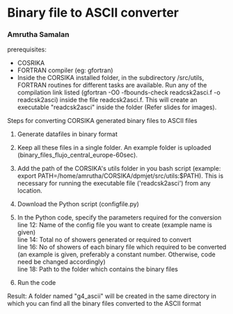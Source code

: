 # Binary file to ASCII converter 
### Amrutha Samalan

prerequisites:
* COSRIKA
* FORTRAN compiler (eg: gfortran)
* Inside the CORSIKA installed folder, in the subdirectory /src/utils, FORTRAN routines for different tasks are available. Run any of the compilation link  listed (gfortran -O0 -fbounds-check readcsk2asci.f -o readcsk2asci) inside the file readcsk2asci.f. This will create an executable "readcsk2asci" inside the folder (Refer slides for images).


Steps for converting CORSIKA generated binary files to ASCII files

1. Generate datafiles in binary format
2. Keep all these files in a single folder. An example folder is uploaded (binary_files_flujo_central_europe-60sec).
3. Add the path of the CORSIKA's utils folder in you bash script (example: export PATH=/home/amrutha/CORSIKA/dpmjet/src/utils:$PATH). This is necessary for running the executable file ('readcsk2asci') from any location.
4. Download the Python script (configfile.py)
5. In the Python code, specify the parameters required for the conversion <br/>
      line 12: Name of the config file you want to create (example name is given)<br/>
      line 14: Total no of showers generated or required to convert<br/>
      line 16: No of showers of each binary file which required to be converted (an example is given, preferably a constant number. Otherwise, code need be changed 
               accordingly)<br/>
      line 18: Path to the folder which contains the binary files  
               
6. Run the code 

Result:  A folder named "g4_ascii" will be created in the same directory in which you can find all the binary files converted to the ASCII format
      
